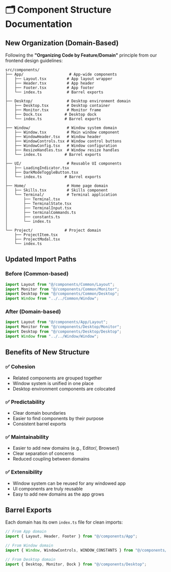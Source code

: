 # 🗂️ Component Structure Documentation

## New Organization (Domain-Based)

Following the **"Organizing Code by Feature/Domain"** principle from our frontend design guidelines:

```
src/components/
├── App/                    # App-wide components
│   ├── Layout.tsx         # App layout wrapper
│   ├── Header.tsx         # App header
│   ├── Footer.tsx         # App footer
│   └── index.ts           # Barrel exports
│
├── Desktop/               # Desktop environment domain
│   ├── Desktop.tsx        # Desktop container
│   ├── Monitor.tsx        # Monitor frame
│   ├── Dock.tsx          # Desktop dock
│   └── index.ts          # Barrel exports
│
├── Window/                # Window system domain
│   ├── Window.tsx         # Main window component
│   ├── WindowHeader.tsx   # Window header
│   ├── WindowControls.tsx # Window control buttons
│   ├── WindowConfig.tsx   # Window configuration
│   ├── ResizeHandles.tsx  # Window resize handles
│   └── index.ts          # Barrel exports
│
├── UI/                    # Reusable UI components
│   ├── LoadingIndicator.tsx
│   ├── DarkModeToggleButton.tsx
│   └── index.ts          # Barrel exports
│
├── Home/                  # Home page domain
│   ├── Skills.tsx         # Skills component
│   └── Terminal/          # Terminal application
│       ├── Terminal.tsx
│       ├── TerminalState.tsx
│       ├── TerminalInput.tsx
│       ├── terminalCommands.ts
│       ├── constants.ts
│       └── index.ts
│
└── Project/              # Project domain
    ├── ProjectItem.tsx
    ├── ProjectModal.tsx
    └── index.ts
```

## Updated Import Paths

### Before (Common-based)

```typescript
import Layout from "@/components/Common/Layout";
import Monitor from "@/components/Common/Monitor";
import Desktop from "@/components/Common/Desktop";
import Window from "../../Common/Window";
```

### After (Domain-based)

```typescript
import Layout from "@/components/App/Layout";
import Monitor from "@/components/Desktop/Monitor";
import Desktop from "@/components/Desktop/Desktop";
import Window from "../../Window/Window";
```

## Benefits of New Structure

### ✅ **Cohesion**

- Related components are grouped together
- Window system is unified in one place
- Desktop environment components are colocated

### ✅ **Predictability**

- Clear domain boundaries
- Easier to find components by their purpose
- Consistent barrel exports

### ✅ **Maintainability**

- Easier to add new domains (e.g., Editor/, Browser/)
- Clear separation of concerns
- Reduced coupling between domains

### ✅ **Extensibility**

- Window system can be reused for any windowed app
- UI components are truly reusable
- Easy to add new domains as the app grows

## Barrel Exports

Each domain has its own `index.ts` file for clean imports:

```typescript
// From App domain
import { Layout, Header, Footer } from "@/components/App";

// From Window domain
import { Window, WindowControls, WINDOW_CONSTANTS } from "@/components/Window";

// From Desktop domain
import { Desktop, Monitor, Dock } from "@/components/Desktop";
```
